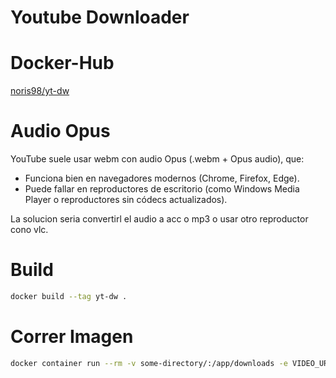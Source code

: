 # Youtube Downloader

# Docker-Hub
[noris98/yt-dw](https://hub.docker.com/r/noris98/yt-dw)

# Audio Opus
YouTube suele usar webm con audio Opus (.webm + Opus audio), que:

* Funciona bien en navegadores modernos (Chrome, Firefox, Edge).
* Puede fallar en reproductores de escritorio (como Windows Media Player o reproductores sin códecs actualizados).

La solucion seria convertirl el audio a acc o mp3 o usar otro reproductor cono vlc.

# Build
```bash
docker build --tag yt-dw .
```

# Correr Imagen
```bash
docker container run --rm -v some-directory/:/app/downloads -e VIDEO_URL="https://www.youtube.com/watch?v=..." yt-dw
```